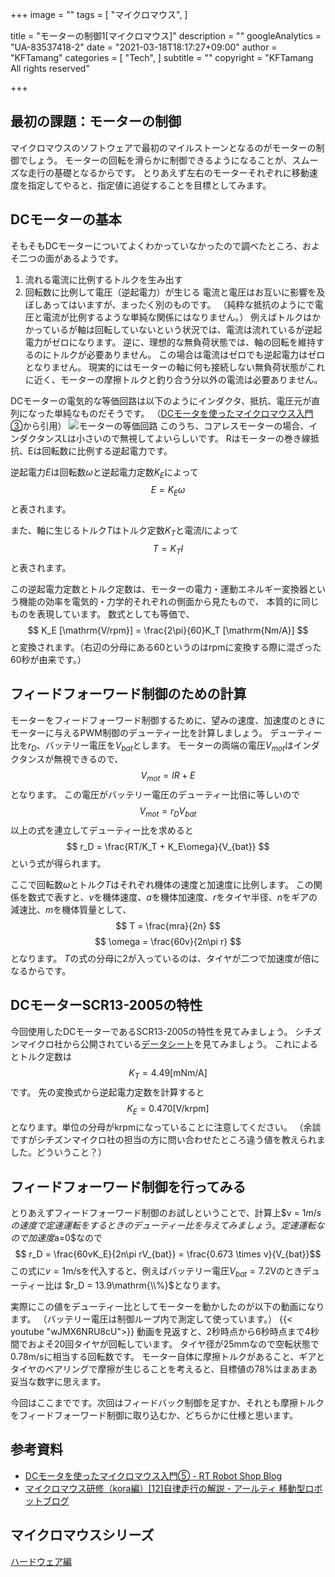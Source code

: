 +++
image = ""
tags = [
 "マイクロマウス",
]

title = "モーターの制御1[マイクロマウス]"
description = ""
googleAnalytics = "UA-83537418-2"
date = "2021-03-18T18:17:27+09:00"
author = "KFTamang"
categories = [
  "Tech",
]
subtitle = ""
copyright = "KFTamang All rights reserved"

+++

## 最初の課題：モーターの制御
マイクロマウスのソフトウェアで最初のマイルストーンとなるのがモーターの制御でしょう。
モーターの回転を滑らかに制御できるようになることが、スムーズな走行の基礎となるからです。
とりあえず左右のモーターそれぞれに移動速度を指定してやると、指定値に追従することを目標としてみます。

## DCモーターの基本
そもそもDCモーターについてよくわかっていなかったので調べたところ、およそ二つの面があるようです。
1. 流れる電流に比例するトルクを生み出す
2. 回転数に比例して電圧（逆起電力）が生じる
電流と電圧はお互いに影響を及ぼしあってはいますが、まったく別のものです。
（純粋な抵抗のようにで電圧と電流が比例するような単純な関係にはなりません。）
例えばトルクはかかっているが軸は回転していないという状況では、電流は流れているが逆起電力がゼロになります。
逆に、理想的な無負荷状態では、軸の回転を維持するのにトルクが必要ありません。
この場合は電流はゼロでも逆起電力はゼロとなりません。
現実的にはモーターの軸に何も接続しない無負荷状態がこれに近く、モーターの摩擦トルクと釣り合う分以外の電流は必要ありません。

DCモーターの電気的な等価回路は以下のようにインダクタ、抵抗、電圧元が直列になった単純なものだそうです。
（[DCモータを使ったマイクロマウス入門③](https://www.rt-shop.jp/blog/archives/2773)から引用）
![モーターの等価回路](/images/motor_equiv.PNG)
このうち、コアレスモーターの場合、インダクタンスLは小さいので無視してよいらしいです。
Rはモーターの巻き線抵抗、Eは回転数に比例する逆起電力です。

逆起電力$E$は回転数$ω$と逆起電力定数$K_E$によって
$$ E = K_E\omega $$
と表されます。

また、軸に生じるトルク$T$はトルク定数$K_T$と電流$I$によって
$$ T = K_TI $$
と表されます。

この逆起電力定数とトルク定数は、モーターの電力・運動エネルギー変換器という機能の効率を電気的・力学的それぞれの側面から見たもので、
本質的に同じものを表現しています。
数式としても等価で、
$$ K_E [\mathrm{V/rpm}] = \frac{2\pi}{60}K_T [\mathrm{Nm/A}] $$
と変換されます。（右辺の分母にある60というのはrpmに変換する際に混ざった60秒が由来です。）

## フィードフォーワード制御のための計算
モーターをフィードフォーワード制御するために、望みの速度、加速度のときにモーターに与えるPWM制御のデューティー比を計算しましょう。
デューティー比を$r_D$、バッテリー電圧を$V_{bat}$とします。
モーターの両端の電圧$V_{mot}$はインダクタンスが無視できるので、
$$ V_{mot} = IR + E $$
となります。
この電圧がバッテリー電圧のデューティー比倍に等しいので
$$ V_{mot} = r_D V_{bat} $$
以上の式を連立してデューティー比を求めると
$$ r_D = \frac{RT/K_T + K_E\omega}{V_{bat}} $$
という式が得られます。

ここで回転数$\omega$とトルク$T$はそれぞれ機体の速度と加速度に比例します。
この関係を数式で表すと、$v$を機体速度、$a$を機体加速度、$r$をタイヤ半径、$n$をギアの減速比、$m$を機体質量として、
$$ T = \frac{mra}{2n} $$
$$ \omega = \frac{60v}{2n\pi r} $$
となります。
$T$の式の分母に2が入っているのは、タイヤが二つで加速度が倍になるからです。  

## DCモーターSCR13-2005の特性
今回使用したDCモーターであるSCR13-2005の特性を見てみましょう。
シチズンマイクロ社から公開されている[データシート](https://micro.citizen.co.jp/items/htmls/035.pdf)を見てみましょう。
これによるとトルク定数は
$$ K_T = 4.49 [\mathrm{mNm/A}] $$
です。
先の変換式から逆起電力定数を計算すると
$$ K_E = 0.470 [\mathrm{V/krpm}] $$
となります。単位の分母がkrpmになっていることに注意してください。
（余談ですがシチズンマイクロ社の担当の方に問い合わせたところ違う値を教えられました。どういうこと？）

## フィードフォーワード制御を行ってみる
とりあえずフィードフォーワード制御のお試しということで、計算上$v = $1m/sの速度で定速運転をするときのデューティー比を与えてみましょう。
定速運転なので加速度$a=0$なので
$$ r_D = \frac{60vK_E}{2n\pi rV_{bat}}  = \frac{0.673 \times v}{V_{bat}}$$
この式に$v = 1$m/sを代入すると、例えばバッテリー電圧$V_{bat}=7.2$Vのときデューティー比は
$r_D = 13.9\mathrm{\\%}$となります。

実際にこの値をデューティー比としてモーターを動かしたのが以下の動画になります。
（バッテリー電圧は制御ループ内で測定して使っています。）
{{< youtube "wJMX6NRU8cU">}}
動画を見返すと、2秒時点から6秒時点まで4秒間でおよそ20回タイヤが回転しています。
タイヤ径が25mmなので空転状態で0.78m/sに相当する回転数です。
モーター自体に摩擦トルクがあること、ギアとタイヤのベアリングで摩擦が生じることを考えると、目標値の78%はまあまあ妥当な数字に思えます。

今回はここまでです。次回はフィードバック制御を足すか、それとも摩擦トルクをフィードフォーワード制御に取り込むか、どちらかに仕様と思います。

## 参考資料
- [DCモータを使ったマイクロマウス入門⑤ - RT Robot Shop Blog](https://www.rt-shop.jp/blog/archives/3200)
- [マイクロマウス研修（kora編）[12]自律走行の解説 - アールティ 移動型ロボットブログ](https://rt-net.jp/mobility/archives/6571)

## マイクロマウスシリーズ
[ハードウェア編](https://kftamang.github.io/micromouse1)
